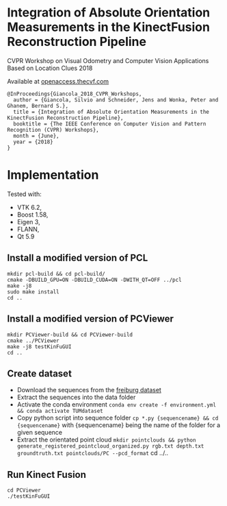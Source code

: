 # Integration of Absolute Orientation Measurements in the KinectFusion Reconstruction Pipeline

CVPR Workshop on Visual Odometry and Computer Vision Applications Based on Location Clues 2018

Available at [openaccess.thecvf.com](http://openaccess.thecvf.com/content_cvpr_2018_workshops/papers/w30/Giancola_Integration_of_Absolute_CVPR_2018_paper.pdf)

```
@InProceedings{Giancola_2018_CVPR_Workshops,
  author = {Giancola, Silvio and Schneider, Jens and Wonka, Peter and Ghanem, Bernard S.},
  title = {Integration of Absolute Orientation Measurements in the KinectFusion Reconstruction Pipeline},
  booktitle = {The IEEE Conference on Computer Vision and Pattern Recognition (CVPR) Workshops},
  month = {June},
  year = {2018}
}
```
# Implementation

Tested with:
 - VTK 6.2, 
 - Boost 1.58, 
 - Eigen 3,
 - FLANN,
 - Qt 5.9

## Install a modified version of PCL
```
mkdir pcl-build && cd pcl-build/
cmake -DBUILD_GPU=ON -DBUILD_CUDA=ON -DWITH_QT=OFF ../pcl
make -j8
sudo make install
cd ..
```


## Install a modified version of PCViewer
```
mkdir PCViewer-build && cd PCViewer-build
cmake ../PCViewer
make -j8 testKinFuGUI
cd ..
```



## Create dataset
 - Download the sequences from the [freiburg dataset](https://vision.in.tum.de/data/datasets/rgbd-dataset/download)
 - Extract the sequences into the data folder
 - Activate the conda environment 
`conda env create -f environment.yml && conda activate TUMdataset`
 - Copy python script into sequence folder 
 `cp *.py {sequencename} && cd {sequencename}` 
 with {sequencename} being the name of the folder for a given sequence
 - Extract the orientated point cloud 
 `mkdir pointclouds && python generate_registered_pointcloud_organized.py rgb.txt depth.txt groundtruth.txt pointclouds/PC --pcd_format` 
 cd ../..

## Run Kinect Fusion
```
cd PCViewer
./testKinFuGUI
```
